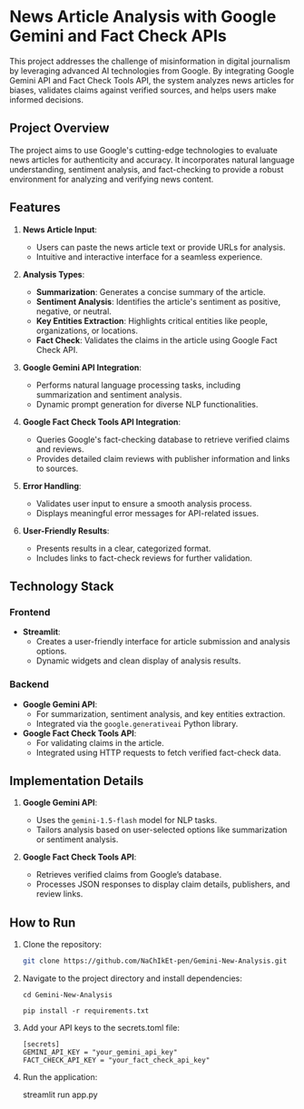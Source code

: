 # News Article Analysis with Google Gemini and Fact Check APIs

This project addresses the challenge of misinformation in digital journalism by leveraging advanced AI technologies from Google. By integrating Google Gemini API and Fact Check Tools API, the system analyzes news articles for biases, validates claims against verified sources, and helps users make informed decisions.

## Project Overview

The project aims to use Google's cutting-edge technologies to evaluate news articles for authenticity and accuracy. It incorporates natural language understanding, sentiment analysis, and fact-checking to provide a robust environment for analyzing and verifying news content.

## Features

1. **News Article Input**:

   - Users can paste the news article text or provide URLs for analysis.
   - Intuitive and interactive interface for a seamless experience.

2. **Analysis Types**:

   - **Summarization**: Generates a concise summary of the article.
   - **Sentiment Analysis**: Identifies the article's sentiment as positive, negative, or neutral.
   - **Key Entities Extraction**: Highlights critical entities like people, organizations, or locations.
   - **Fact Check**: Validates the claims in the article using Google Fact Check API.

3. **Google Gemini API Integration**:

   - Performs natural language processing tasks, including summarization and sentiment analysis.
   - Dynamic prompt generation for diverse NLP functionalities.

4. **Google Fact Check Tools API Integration**:

   - Queries Google's fact-checking database to retrieve verified claims and reviews.
   - Provides detailed claim reviews with publisher information and links to sources.

5. **Error Handling**:

   - Validates user input to ensure a smooth analysis process.
   - Displays meaningful error messages for API-related issues.

6. **User-Friendly Results**:
   - Presents results in a clear, categorized format.
   - Includes links to fact-check reviews for further validation.

## Technology Stack

### Frontend

- **Streamlit**:
  - Creates a user-friendly interface for article submission and analysis options.
  - Dynamic widgets and clean display of analysis results.

### Backend

- **Google Gemini API**:
  - For summarization, sentiment analysis, and key entities extraction.
  - Integrated via the `google.generativeai` Python library.
- **Google Fact Check Tools API**:
  - For validating claims in the article.
  - Integrated using HTTP requests to fetch verified fact-check data.

## Implementation Details

1. **Google Gemini API**:

   - Uses the `gemini-1.5-flash` model for NLP tasks.
   - Tailors analysis based on user-selected options like summarization or sentiment analysis.

2. **Google Fact Check Tools API**:
   - Retrieves verified claims from Google’s database.
   - Processes JSON responses to display claim details, publishers, and review links.

## How to Run

1. Clone the repository:

   ```bash
   git clone https://github.com/NaChIkEt-pen/Gemini-New-Analysis.git
   ```

2. Navigate to the project directory and install dependencies:

   ```
   cd Gemini-New-Analysis
   ```

   ```
   pip install -r requirements.txt
   ```

3. Add your API keys to the secrets.toml file:

   ```
   [secrets]
   GEMINI_API_KEY = "your_gemini_api_key"
   FACT_CHECK_API_KEY = "your_fact_check_api_key"
   ```

4. Run the application:

   streamlit run app.py
